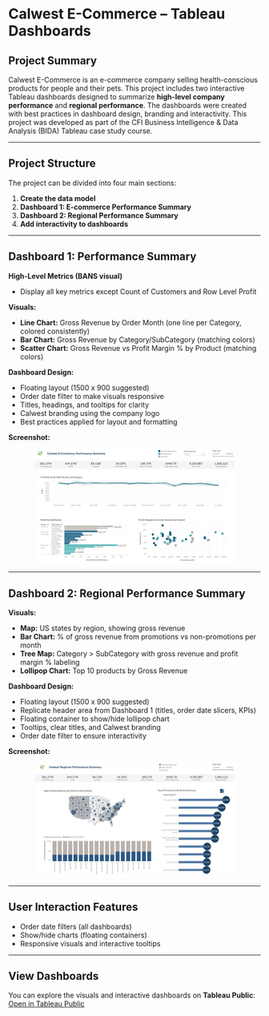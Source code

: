 # Calwest E-Commerce – Tableau Dashboards

## Project Summary
Calwest E-Commerce is an e-commerce company selling health-conscious products for people and their pets. This project includes two interactive Tableau dashboards designed to summarize **high-level company performance** and **regional performance**. The dashboards were created with best practices in dashboard design, branding and interactivity. This project was developed as part of the CFI Business Intelligence & Data Analysis (BIDA) Tableau case study course.

---

## Project Structure
The project can be divided into four main sections:  
1. **Create the data model**  
2. **Dashboard 1: E-commerce Performance Summary**  
3. **Dashboard 2: Regional Performance Summary**  
4. **Add interactivity to dashboards**  

---

## Dashboard 1: Performance Summary

**High-Level Metrics (BANS visual)**  
- Display all key metrics except Count of Customers and Row Level Profit  

**Visuals:**  
- **Line Chart:** Gross Revenue by Order Month (one line per Category, colored consistently)  
- **Bar Chart:** Gross Revenue by Category/SubCategory (matching colors)  
- **Scatter Chart:** Gross Revenue vs Profit Margin % by Product (matching colors)  

**Dashboard Design:**  
- Floating layout (1500 x 900 suggested)  
- Order date filter to make visuals responsive  
- Titles, headings, and tooltips for clarity  
- Calwest branding using the company logo  
- Best practices applied for layout and formatting  

**Screenshot:**  
<p align="center">
  <img src="images/Calwest_performance_summary_dashboard.JPG" alt="Performance Summary Dashboard" width="400"/>
</p>

---

## Dashboard 2: Regional Performance Summary

**Visuals:**  
- **Map:** US states by region, showing gross revenue  
- **Bar Chart:** % of gross revenue from promotions vs non-promotions per month  
- **Tree Map:** Category > SubCategory with gross revenue and profit margin % labeling  
- **Lollipop Chart:** Top 10 products by Gross Revenue  

**Dashboard Design:**  
- Floating layout (1500 x 900 suggested)  
- Replicate header area from Dashboard 1 (titles, order date slicers, KPIs)  
- Floating container to show/hide lollipop chart  
- Tooltips, clear titles, and Calwest branding  
- Order date filter to ensure interactivity  

**Screenshot:**  
<p align="center">
  <img src="images/Calwest_regional_performance_summary_dashboard.JPG" alt="Regional Performance Dashboard" width="400"/>
</p>

---

## User Interaction Features
- Order date filters (all dashboards)  
- Show/hide charts (floating containers)  
- Responsive visuals and interactive tooltips  

---

## View Dashboards
You can explore the visuals and interactive dashboards on **Tableau Public**:  
[Open in Tableau Public](https://public.tableau.com/views/CalwestE-CommerceProject/PerformanceDashboard?:language=es-ES&:sid=&:redirect=auth&:display_count=n&:origin=viz_share_link)

